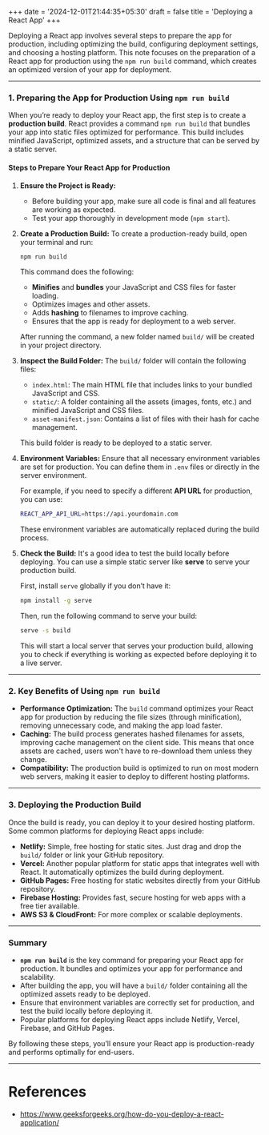 +++
date = '2024-12-01T21:44:35+05:30'
draft = false
title = 'Deploying a React App'
+++

Deploying a React app involves several steps to prepare the app for production, including optimizing the build, configuring deployment settings, and choosing a hosting platform. This note focuses on the preparation of a React app for production using the `npm run build` command, which creates an optimized version of your app for deployment.

---

### 1. Preparing the App for Production Using `npm run build`

When you’re ready to deploy your React app, the first step is to create a **production build**. React provides a command `npm run build` that bundles your app into static files optimized for performance. This build includes minified JavaScript, optimized assets, and a structure that can be served by a static server.

#### Steps to Prepare Your React App for Production

1. **Ensure the Project is Ready:**
    
    - Before building your app, make sure all code is final and all features are working as expected.
    - Test your app thoroughly in development mode (`npm start`).
2. **Create a Production Build:** To create a production-ready build, open your terminal and run:
    
    ```bash
    npm run build
    ```
    
    This command does the following:
    
    - **Minifies** and **bundles** your JavaScript and CSS files for faster loading.
    - Optimizes images and other assets.
    - Adds **hashing** to filenames to improve caching.
    - Ensures that the app is ready for deployment to a web server.
    
    After running the command, a new folder named `build/` will be created in your project directory.
    
3. **Inspect the Build Folder:** The `build/` folder will contain the following files:
    
    - `index.html`: The main HTML file that includes links to your bundled JavaScript and CSS.
    - `static/`: A folder containing all the assets (images, fonts, etc.) and minified JavaScript and CSS files.
    - `asset-manifest.json`: Contains a list of files with their hash for cache management.
    
    This build folder is ready to be deployed to a static server.
    
4. **Environment Variables:** Ensure that all necessary environment variables are set for production. You can define them in `.env` files or directly in the server environment.
    
    For example, if you need to specify a different **API URL** for production, you can use:
    
    ```bash
    REACT_APP_API_URL=https://api.yourdomain.com
    ```
    
    These environment variables are automatically replaced during the build process.
    
5. **Check the Build:** It's a good idea to test the build locally before deploying. You can use a simple static server like **serve** to serve your production build.
    
    First, install `serve` globally if you don’t have it:
    
    ```bash
    npm install -g serve
    ```
    
    Then, run the following command to serve your build:
    
    ```bash
    serve -s build
    ```
    
    This will start a local server that serves your production build, allowing you to check if everything is working as expected before deploying it to a live server.
    

---

### 2. Key Benefits of Using `npm run build`

- **Performance Optimization:** The `build` command optimizes your React app for production by reducing the file sizes (through minification), removing unnecessary code, and making the app load faster.
- **Caching:** The build process generates hashed filenames for assets, improving cache management on the client side. This means that once assets are cached, users won't have to re-download them unless they change.
- **Compatibility:** The production build is optimized to run on most modern web servers, making it easier to deploy to different hosting platforms.

---

### 3. Deploying the Production Build

Once the build is ready, you can deploy it to your desired hosting platform. Some common platforms for deploying React apps include:

- **Netlify:** Simple, free hosting for static sites. Just drag and drop the `build/` folder or link your GitHub repository.
- **Vercel:** Another popular platform for static apps that integrates well with React. It automatically optimizes the build during deployment.
- **GitHub Pages:** Free hosting for static websites directly from your GitHub repository.
- **Firebase Hosting:** Provides fast, secure hosting for web apps with a free tier available.
- **AWS S3 & CloudFront:** For more complex or scalable deployments.

---

### Summary

- **`npm run build`** is the key command for preparing your React app for production. It bundles and optimizes your app for performance and scalability.
- After building the app, you will have a `build/` folder containing all the optimized assets ready to be deployed.
- Ensure that environment variables are correctly set for production, and test the build locally before deploying it.
- Popular platforms for deploying React apps include Netlify, Vercel, Firebase, and GitHub Pages.

By following these steps, you’ll ensure your React app is production-ready and performs optimally for end-users.

---
# References

- https://www.geeksforgeeks.org/how-do-you-deploy-a-react-application/